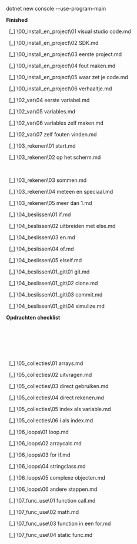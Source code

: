 dotnet new console --use-program-main





**Finished**

&nbsp;   \[\_] \\00\_install\_en\_project\\01 visual studio code.md



&nbsp;   \[\_] \\00\_install\_en\_project\\02 SDK.md



&nbsp;   \[\_] \\00\_install\_en\_project\\03 eerste project.md



&nbsp;   \[\_] \\00\_install\_en\_project\\04 fout maken.md



&nbsp;   \[\_] \\00\_install\_en\_project\\05 waar zet je code.md



&nbsp;   \[\_] \\00\_install\_en\_project\\06 verhaaltje.md



&nbsp;   \[\_] \\02\_var\\04 eerste variabel.md



&nbsp;   \[\_] \\02\_var\\05 variables.md



&nbsp;   \[\_] \\02\_var\\06 variables zelf maken.md



&nbsp;   \[\_] \\02\_var\\07 zelf fouten vinden.md



&nbsp;   \[\_] \\03\_rekenen\\01 start.md



&nbsp;   \[\_] \\03\_rekenen\\02 op het scherm.md

&nbsp;	

&nbsp;   \[\_] \\03\_rekenen\\03 sommen.md



&nbsp;   \[\_] \\03\_rekenen\\04 meteen en speciaal.md



&nbsp;   \[\_] \\03\_rekenen\\05 meer dan 1.md



&nbsp;   \[\_] \\04\_beslissen\\01 if.md



&nbsp;   \[\_] \\04\_beslissen\\02 uitbreiden met else.md



&nbsp;   \[\_] \\04\_beslissen\\03 en.md



&nbsp;   \[\_] \\04\_beslissen\\04 of.md



&nbsp;   \[\_] \\04\_beslissen\\05 elseif.md



&nbsp;   \[\_] \\04\_beslissen\\01\_git\\01 git.md



&nbsp;   \[\_] \\04\_beslissen\\01\_git\\02 clone.md



&nbsp;   \[\_] \\04\_beslissen\\01\_git\\03 commit.md



&nbsp;   \[\_] \\04\_beslissen\\01\_git\\04 simulize.md



**Opdrachten checklist**











&nbsp;  



&nbsp; 



&nbsp; 



&nbsp;   \[\_] \\05\_collecties\\01 arrays.md



&nbsp;   \[\_] \\05\_collecties\\02 uitvragen.md



&nbsp;   \[\_] \\05\_collecties\\03 direct gebruiken.md



&nbsp;   \[\_] \\05\_collecties\\04 direct rekenen.md



&nbsp;   \[\_] \\05\_collecties\\05 index als variable.md



&nbsp;   \[\_] \\05\_collecties\\06 i als index.md



&nbsp;   \[\_] \\06\_loops\\01 loop.md



&nbsp;   \[\_] \\06\_loops\\02 arraycalc.md



&nbsp;   \[\_] \\06\_loops\\03 for if.md



&nbsp;   \[\_] \\06\_loops\\04 stringclass.md



&nbsp;   \[\_] \\06\_loops\\05 complexe objecten.md



&nbsp;   \[\_] \\06\_loops\\06 andere stappen.md



&nbsp;   \[\_] \\07\_func\_use\\01 function call.md



&nbsp;   \[\_] \\07\_func\_use\\02 math.md



&nbsp;   \[\_] \\07\_func\_use\\03 function in een for.md



&nbsp;   \[\_] \\07\_func\_use\\04 static func.md



